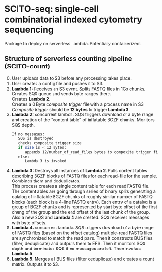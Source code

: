 # SCITO-seq: single-cell combinatorial indexed cytometry sequencing

Package to deploy on serverless Lambda. Potentially containerized.

## Structure of serverless counting pipeline (SCITO-count)  
0. User uploads data to S3 before any processing takes place.
1. User creates a config file and pushes it to S3.
2. **Lambda 1:** Receives an S3 event. Splits FASTQ files in 1Gb chunks. Creates SQS queue and sends byte ranges there.   
   Creates **Lambda 2**.  
   Creates a 0 Byte *composite trigger* file with a process name in S3. *Composite trigger* should be **12 bytes** to 
   trigger **Lambda 3**.
3. **Lambda 2:** concurrent lambda. SQS triggers download of a byte range and creation of the "content table" of inflatable
   BGZF chunks. Monitors SQS depth.
   ```bash
   If no messages:
      SQS is destroyed
      checks composite trigger size
      if size is < 12 bytes:
         appends 12/number_of_read_files bytes to composite trigger file
      else:
         Lambda 3 is invoked
   ```
4. **Lambda 3:** Destroys all instances of **Lambda 2**. Pulls content tables describing BGZF blocks of FASTQ files for 
   each read-file for the sample. Combines them and deduplicates.  
   This process creates a single content table for each read FASTQ file. The content ables are going through series of 
   binary splits generating a catalog of inflatable BGZF chunks of roughly similar number of FASTQ blocks (each block is
   a 4-line FASTQ entry). Each entry of a catalog is a group of BGZF chunks and is represented by start byte offset of 
   the first chung of the group and the end offset of the last chunk of the group.
   Also a new SQS and **Lambda 4** are created. SQS receives messages with byte offsets.
5. **Lambda 4:** concurrent lambda. SQS triggers download of a byte range of FASTQ files (based on the offset catalog)
   multiple-read FASTQ files are synchronized to match the read pairs. Then it constructs BUS files (filter, deduplicate)
   and outputs them to EFS. Then it monitors SQS depth and terminates SQS if no messages are left. Then invokes **Lambda 5**.
6. **Lambda 5**. Merges all BUS files (filter deduplicate) and creates a count matrix. Outputs it to S3.

